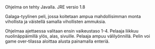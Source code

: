 Ohjelma on tehty Javalla.
JRE versio 1.8

Galaga-tyylinen peli, jossa koitetaan ampua mahdollisimman monta vihollista
ja väistellä samalla vihollisten ammuksia.

Ohjelmaa ajettaessa valitaan ensin vaikeustaso 1-4.
Pelaaja liikkuu nuolinäppäimillä ylös, alas, sivuille.
Pelaaja ampuu välilyönnillä.
Pelin voi game over-tilassa aloittaa alusta painamalla enteriä.

